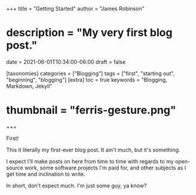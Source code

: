 +++
title = "Getting Started"
author = "James Robinson"
# description = "My very first blog post."
date = 2021-06-01T10:34:00-06:00
draft = false

[taxonomies]
categories = ["Blogging"]
tags = ["first", "starting out", "beginning", "blogging"]
[extra]
toc = true
keywords = "Blogging, Markdown, Jekyll"
# thumbnail = "ferris-gesture.png"
+++

First!

This it literally my first-ever blog post. It ain't much, but it's something.

I expect I'll make posts on here from time to time with regards to my open-source work, some software projects I'm paid for, and other subjects as I get time and inclination to write.

In short, don't expect much. I'm just some guy, ya know?
